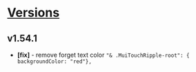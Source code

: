 # [Versions](https://github.com/Tracktor/design-system/releases)

## v1.54.1
- **[fix]** - remove forget text color `"& .MuiTouchRipple-root": { backgroundColor: "red"},`
